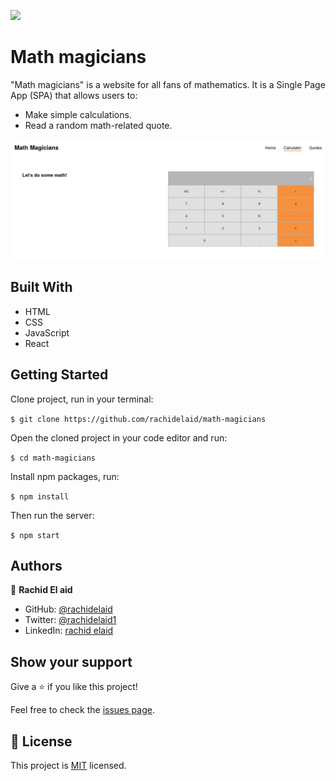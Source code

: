 ![](https://img.shields.io/badge/Microverse-blueviolet)

# Math magicians

"Math magicians" is a website for all fans of mathematics. It is a Single Page App (SPA) that allows users to:

- Make simple calculations.
- Read a random math-related quote.

![screenshot](./screenshot.png)

## Built With

- HTML
- CSS
- JavaScript
- React

## Getting Started

Clone project, run in your terminal:

`$ git clone https://github.com/rachidelaid/math-magicians`

Open the cloned project in your code editor and run:

`$ cd math-magicians`

Install npm packages, run:

`$ npm install`

Then run the server:

`$ npm start`

## Authors

👤 **Rachid El aid**

- GitHub: [@rachidelaid](https://github.com/rachidelaid)
- Twitter: [@rachidelaid1](https://twitter.com/rachidelaid1)
- LinkedIn: [rachid elaid](https://www.linkedin.com/in/rachid-elaid-106336203/)

## Show your support

Give a ⭐️ if you like this project!

Feel free to check the [issues page](../../issues/).

## 📝 License

This project is [MIT](./MIT.md) licensed.
